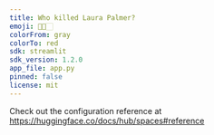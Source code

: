 ```yaml
---
title: Who killed Laura Palmer?
emoji: 🗻🗻🏻
colorFrom: gray
colorTo: red
sdk: streamlit
sdk_version: 1.2.0
app_file: app.py
pinned: false
license: mit
---
```


Check out the configuration reference at https://huggingface.co/docs/hub/spaces#reference
